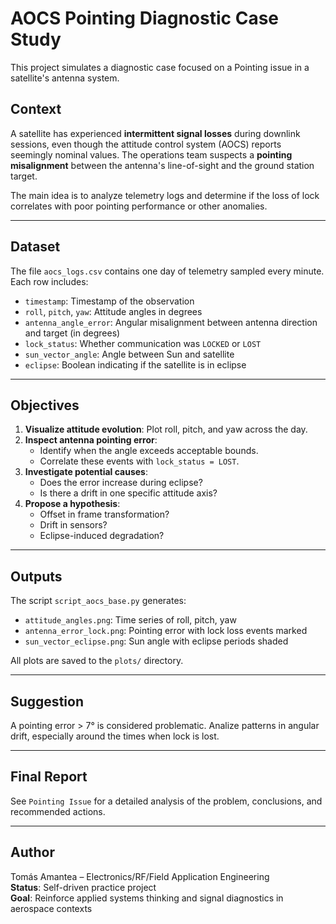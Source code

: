 # AOCS Pointing Diagnostic Case Study

This project simulates a diagnostic case focused on a Pointing issue in a satellite's  antenna system.


## Context

A satellite has experienced **intermittent signal losses** during downlink sessions, even though the attitude control system (AOCS) reports seemingly nominal values. The operations team suspects a **pointing misalignment** between the antenna's line-of-sight and the ground station target.


The main idea is to analyze telemetry logs and determine if the loss of lock correlates with poor pointing performance or other anomalies.

---

## Dataset

The file `aocs_logs.csv` contains one day of telemetry sampled every minute. Each row includes:

- `timestamp`: Timestamp of the observation
- `roll`, `pitch`, `yaw`: Attitude angles in degrees
- `antenna_angle_error`: Angular misalignment between antenna direction and target (in degrees)
- `lock_status`: Whether communication was `LOCKED` or `LOST`
- `sun_vector_angle`: Angle between Sun and satellite
- `eclipse`: Boolean indicating if the satellite is in eclipse

---

## Objectives


1. **Visualize attitude evolution**: Plot roll, pitch, and yaw across the day.
2. **Inspect antenna pointing error**:
   - Identify when the angle exceeds acceptable bounds.
   - Correlate these events with `lock_status = LOST`.
3. **Investigate potential causes**:
   - Does the error increase during eclipse?
   - Is there a drift in one specific attitude axis?
4. **Propose a hypothesis**:
   - Offset in frame transformation?
   - Drift in sensors?
   - Eclipse-induced degradation?

---

## Outputs


The script `script_aocs_base.py` generates:

- `attitude_angles.png`: Time series of roll, pitch, yaw
- `antenna_error_lock.png`: Pointing error with lock loss events marked
- `sun_vector_eclipse.png`: Sun angle with eclipse periods shaded

All plots are saved to the `plots/` directory.

---

## Suggestion

A pointing error > 7° is considered problematic. Analize patterns in angular drift, especially around the times when lock is lost.

---

## Final Report

See `Pointing Issue` for a detailed analysis of the problem, conclusions, and recommended actions.

---

## Author

Tomás Amantea – Electronics/RF/Field Application Engineering  
**Status**: Self-driven practice project  
**Goal**: Reinforce applied systems thinking and signal diagnostics in aerospace contexts